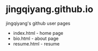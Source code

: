 # jingqiyang.github.io
jingqiyang's github user pages
* index.html - home page
* bio.html - about page
* resume.html - resume
